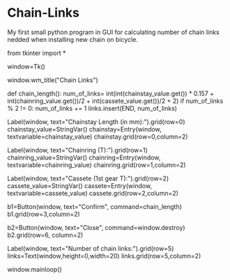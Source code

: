 # Chain-Links
My first small python program in GUI for calculating number of chain links nedded when installing new chain on bicycle.

from tkinter import *

window=Tk()

window.wm_title("Chain Links")

def chain_length():
    num_of_links= int(int(chainstay_value.get()) * 0.157 + int(chainring_value.get())/2 +
    int(cassete_value.get())/2 + 2)
    if num_of_links % 2 != 0:
        num_of_links += 1
    links.insert(END, num_of_links)


Label(window, text="Chainstay Length (in mm):").grid(row=0)
chainstay_value=StringVar()
chainstay=Entry(window, textvariable=chainstay_value)
chainstay.grid(row=0,column=2)

Label(window, text="Chainring (T):").grid(row=1)
chainring_value=StringVar()
chainring=Entry(window, textvariable=chainring_value)
chainring.grid(row=1,column=2)

Label(window, text="Cassete (1st gear T):").grid(row=2)
cassete_value=StringVar()
cassete=Entry(window, textvariable=cassete_value)
cassete.grid(row=2,column=2)

b1=Button(window, text="Confirm", command=chain_length)
b1.grid(row=3,column=2)

b2=Button(window, text="Close", command=window.destroy)
b2.grid(row=6, column=2)

Label(window, text="Number of chain links:").grid(row=5)
links=Text(window,height=0,width=20)
links.grid(row=5,column=2)

window.mainloop()
